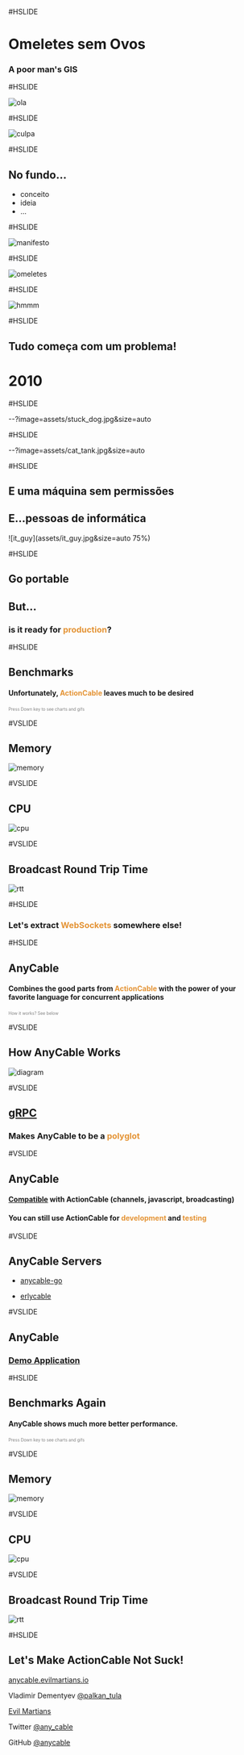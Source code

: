 #HSLIDE

# Omeletes sem Ovos
### A poor man's GIS

#HSLIDE

![ola](assets/ola.jpg)

#HSLIDE

![culpa](assets/culpa.png)

#HSLIDE

## No fundo...

+ conceito <!-- .element: class="fragment" -->
+ ideia <!-- .element: class="fragment" -->
+ ... <!-- .element: class="fragment" -->

#HSLIDE

![manifesto](assets/manifesto.png)


#HSLIDE

![omeletes](assets/oso.png)

#HSLIDE

![hmmm](assets/hmmm.gif)

#HSLIDE

## Tudo começa com um problema!

# 2010

#HSLIDE

--?image=assets/stuck_dog.jpg&size=auto

#HSLIDE

--?image=assets/cat_tank.jpg&size=auto

#HSLIDE

## E uma máquina sem permissões
## E...pessoas de informática

![it_guy](assets/it_guy.jpg&size=auto 75%)

#HSLIDE

## Go portable



## But...
### is it ready for <span style="color:#e49436">production</span>?

#HSLIDE

## Benchmarks

#### Unfortunately, <span style="color:#e49436">ActionCable</span> leaves much to be desired

<span style="font-size:0.6em; color:gray">Press Down key to see charts and gifs</span>

#VSLIDE

## Memory

![memory](assets/Memory3.png)

#VSLIDE

## CPU

![cpu](assets/cpu_chart.gif)

#VSLIDE

## Broadcast Round Trip Time

![rtt](assets/RTT3.png)

#HSLIDE

### Let's extract <span style="color:#e49436">WebSockets</span> somewhere else!

#HSLIDE

## AnyCable

#### Combines the good parts from <span style="color:#e49436">ActionCable</span> with the power of your favorite language for concurrent applications

<span style="font-size:0.6em; color:gray">How it works? See below</span>

#VSLIDE

## How AnyCable Works

![diagram](assets/Scheme2.png)

#VSLIDE

## [gRPC](http://grpc.io)

### Makes AnyCable to be a <span style="color:#e49436">polyglot</span>

#VSLIDE

## AnyCable

#### [Compatible](https://github.com/anycable/anycable#actioncable-compatibility) with ActionCable (channels, javascript, broadcasting)

#### You can still use ActionCable for <span style="color:#e49436">development</span> and <span style="color:#e49436">testing</span>

#VSLIDE

## AnyCable Servers

- [anycable-go](https://github.com/anycable/anycable-go)

- [erlycable](https://github.com/anycable/erlycable)

#VSLIDE

## AnyCable

### [Demo Application](https://github.com/anycable/anycable_demo)

#HSLIDE

## Benchmarks Again

#### AnyCable shows much more better performance.

<span style="font-size:0.6em; color:gray">Press Down key to see charts and gifs</span>

#VSLIDE

## Memory

![memory](assets/Memory5.png)

#VSLIDE

## CPU

![cpu](assets/cpu_chart2.gif)

#VSLIDE

## Broadcast Round Trip Time

![rtt](assets/RTT5.png)


#HSLIDE

## Let's Make ActionCable Not Suck!

[anycable.evilmartians.io](http://anycable.io/)

Vladimir Dementyev [@palkan_tula](http://twitter.com/palkan_tula)

[Evil Martians](http://evilmartians.com)

Twitter [@any_cable](http://twitter.com/any_cable)

GitHub [@anycable](http://github.com/anycable)
